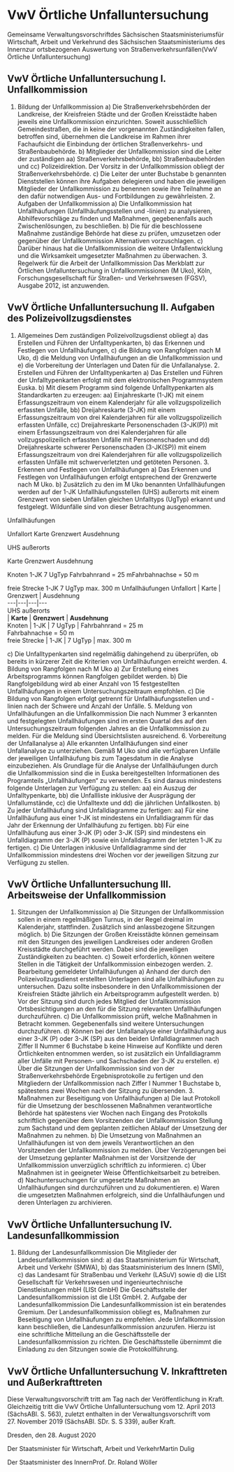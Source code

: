 # VwV Örtliche Unfalluntersuchung

Gemeinsame Verwaltungsvorschriftdes Sächsischen Staatsministeriumsfür Wirtschaft, Arbeit und Verkehrund des Sächsischen Staatsministeriums des Innernzur ortsbezogenen Auswertung von Straßenverkehrsunfällen(VwV Örtliche Unfalluntersuchung)

## VwV Örtliche Unfalluntersuchung I. Unfallkommission

1. Bildung der Unfallkommission a) Die Straßenverkehrsbehörden der Landkreise, der Kreisfreien Städte und der Großen Kreisstädte haben jeweils eine Unfallkommission einzurichten. Soweit ausschließlich Gemeindestraßen, die in keine der vorgenannten Zuständigkeiten fallen, betroffen sind, übernehmen die Landkreise im Rahmen ihrer Fachaufsicht die Einbindung der örtlichen Straßenverkehrs- und Straßenbaubehörde. b) Mitglieder der Unfallkommission sind die Leiter der zuständigen  aa) Straßenverkehrsbehörde,  bb) Straßenbaubehörden und  cc) Polizeidirektion.  Der Vorsitz in der Unfallkommission obliegt der Straßenverkehrsbehörde. c) Die Leiter der unter Buchstabe b genannten Dienststellen können ihre Aufgaben delegieren und haben die jeweiligen Mitglieder der Unfallkommission zu benennen sowie ihre Teilnahme an den dafür notwendigen Aus- und Fortbildungen zu gewährleisten. 2. Aufgaben der Unfallkommission a) Die Unfallkommission hat Unfallhäufungen (Unfallhäufungsstellen und -linien) zu analysieren, Abhilfevorschläge zu finden und Maßnahmen, gegebenenfalls auch Zwischenlösungen, zu beschließen. b) Die für die beschlossene Maßnahme zuständige Behörde hat diese zu prüfen, umzusetzen oder gegenüber der Unfallkommission Alternativen vorzuschlagen. c) Darüber hinaus hat die Unfallkommission die weitere Unfallentwicklung und die Wirksamkeit umgesetzter Maßnahmen zu überwachen. 3. Regelwerk für die Arbeit der Unfallkommission Das Merkblatt zur Örtlichen Unfalluntersuchung in Unfallkommissionen (M Uko), Köln, Forschungsgesellschaft für Straßen- und Verkehrswesen (FGSV), Ausgabe 2012, ist anzuwenden. 
## VwV Örtliche Unfalluntersuchung II. Aufgaben des Polizeivollzugsdienstes

1. Allgemeines Dem zuständigen Polizeivollzugsdienst obliegt a) das Erstellen und Führen der Unfalltypenkarten, b) das Erkennen und Festlegen von Unfallhäufungen, c) die Bildung von Rangfolgen nach M Uko, d) die Meldung von Unfallhäufungen an die Unfallkommission und e) die Vorbereitung der Unterlagen und Daten für die Unfallanalyse. 2. Erstellen und Führen der Unfalltypenkarten a) Das Erstellen und Führen der Unfalltypenkarten erfolgt mit dem elektronischen Programmsystem Euska. b) Mit diesem Programm sind folgende Unfalltypenkarten als Standardkarten zu erzeugen:  aa) Einjahreskarte (1-JK) mit einem Erfassungszeitraum von einem Kalenderjahr für alle vollzugspolizeilich erfassten Unfälle,  bb) Dreijahreskarte (3-JK) mit einem Erfassungszeitraum von drei Kalenderjahren für alle vollzugspolizeilich erfassten Unfälle,  cc) Dreijahreskarte Personenschaden (3-JK(P)) mit einem Erfassungszeitraum von drei Kalenderjahren für alle vollzugspolizeilich erfassten Unfälle mit Personenschaden und  dd) Dreijahreskarte schwerer Personenschaden (3-JK(SP)) mit einem Erfassungszeitraum von drei Kalenderjahren für alle vollzugspolizeilich erfassten Unfälle mit schwerverletzten und getöteten Personen. 3. Erkennen und Festlegen von Unfallhäufungen a) Das Erkennen und Festlegen von Unfallhäufungen erfolgt entsprechend der Grenzwerte nach M Uko. b) Zusätzlich zu den im M Uko benannten Unfallhäufungen werden auf der 1-JK Unfallhäufungsstellen (UHS) außerorts mit einem Grenzwert von sieben Unfällen gleichen Unfalltyps (UgTyp) erkannt und festgelegt. Wildunfälle sind von dieser Betrachtung ausgenommen.

Unfallhäufungen
        








Unfallort
Karte
Grenzwert
Ausdehnung




UHS außerorts



Karte
Grenzwert
Ausdehnung


Knoten
1-JK
7 UgTyp
Fahrbahnrand = 25 mFahrbahnachse = 50 m


freie Strecke
1-JK
7 UgTyp
max. 300 m Unfallhäufungen  Unfallort | Karte | Grenzwert | Ausdehnung  
---|---|---|---  
UHS außerorts  
| **Karte** | **Grenzwert** | **Ausdehnung**  
Knoten | 1-JK | 7 UgTyp | Fahrbahnrand = 25 m  
Fahrbahnachse = 50 m  
freie Strecke | 1-JK | 7 UgTyp | max. 300 m


c) Die Unfalltypenkarten sind regelmäßig dahingehend zu überprüfen, ob bereits in kürzerer Zeit die Kriterien von Unfallhäufungen erreicht werden. 4. Bildung von Rangfolgen nach M Uko a) Zur Erstellung eines Arbeitsprogramms können Rangfolgen gebildet werden. b) Die Rangfolgebildung wird ab einer Anzahl von 15 festgestellten Unfallhäufungen in einem Untersuchungszeitraum empfohlen. c) Die Bildung von Rangfolgen erfolgt getrennt für Unfallhäufungsstellen und -linien nach der Schwere und Anzahl der Unfälle. 5. Meldung von Unfallhäufungen an die Unfallkommission Die nach Nummer 3 erkannten und festgelegten Unfallhäufungen sind im ersten Quartal des auf den Untersuchungszeitraum folgenden Jahres an die Unfallkommission zu melden. Für die Meldung sind Übersichtslisten ausreichend. 6. Vorbereitung der Unfallanalyse a) Alle erkannten Unfallhäufungen sind einer Unfallanalyse zu unterziehen. Gemäß M Uko sind alle verfügbaren Unfälle der jeweiligen Unfallhäufung bis zum Tagesdatum in die Analyse einzubeziehen. Als Grundlage für die Analyse der Unfallhäufungen durch die Unfallkommission sind die in Euska bereitgestellten Informationen des Programteils „Unfallhäufungen“ zu verwenden. Es sind daraus mindestens folgende Unterlagen zur Verfügung zu stellen:  aa) ein Auszug der Unfalltypenkarte,  bb) die Unfallliste inklusive der Ausprägung der Unfallumstände,  cc) die Unfalltexte und  dd) die jährlichen Unfallkosten. b) Zu jeder Unfallhäufung sind Unfalldiagramme zu fertigen:  aa) Für eine Unfallhäufung aus einer 1-JK ist mindestens ein Unfalldiagramm für das Jahr der Erkennung der Unfallhäufung zu fertigen.  bb) Für eine Unfallhäufung aus einer 3-JK (P) oder 3-JK (SP) sind mindestens ein Unfalldiagramm der 3-JK (P) sowie ein Unfalldiagramm der letzten 1-JK zu fertigen. c) Die Unterlagen inklusive Unfalldiagramme sind der Unfallkommission mindestens drei Wochen vor der jeweiligen Sitzung zur Verfügung zu stellen. 
## VwV Örtliche Unfalluntersuchung III. Arbeitsweise der Unfallkommission

1. Sitzungen der Unfallkommission a) Die Sitzungen der Unfallkommission sollen in einem regelmäßigen Turnus, in der Regel dreimal im Kalenderjahr, stattfinden. Zusätzlich sind anlassbezogene Sitzungen möglich. b) Die Sitzungen der Großen Kreisstädte können gemeinsam mit den Sitzungen des jeweiligen Landkreises oder anderen Großen Kreisstädte durchgeführt werden. Dabei sind die jeweiligen Zuständigkeiten zu beachten. c) Soweit erforderlich, können weitere Stellen in die Tätigkeit der Unfallkommission einbezogen werden. 2. Bearbeitung gemeldeter Unfallhäufungen a) Anhand der durch den Polizeivollzugsdienst erstellten Unterlagen sind alle Unfallhäufungen zu untersuchen. Dazu sollte insbesondere in den Unfallkommissionen der Kreisfreien Städte jährlich ein Arbeitsprogramm aufgestellt werden. b) Vor der Sitzung sind durch jedes Mitglied der Unfallkommission Ortsbesichtigungen an den für die Sitzung relevanten Unfallhäufungen durchzuführen. c) Die Unfallkommission prüft, welche Maßnahmen in Betracht kommen. Gegebenenfalls sind weitere Untersuchungen durchzuführen. d) Können bei der Unfallanalyse einer Unfallhäufung aus einer 3-JK (P) oder 3-JK (SP) aus den beiden Unfalldiagrammen nach Ziffer II Nummer 6 Buchstabe b keine Hinweise auf Konflikte und deren Örtlichkeiten entnommen werden, so ist zusätzlich ein Unfalldiagramm aller Unfälle mit Personen- und Sachschaden der 3-JK zu erstellen. e) Über die Sitzungen der Unfallkommission sind von der Straßenverkehrsbehörde Ergebnisprotokolle zu fertigen und den Mitgliedern der Unfallkommission nach Ziffer I Nummer 1 Buchstabe b, spätestens zwei Wochen nach der Sitzung zu übersenden. 3. Maßnahmen zur Beseitigung von Unfallhäufungen a) Die laut Protokoll für die Umsetzung der beschlossenen Maßnahmen verantwortliche Behörde hat spätestens vier Wochen nach Eingang des Protokolls schriftlich gegenüber dem Vorsitzenden der Unfallkommission Stellung zum Sachstand und dem geplanten zeitlichen Ablauf der Umsetzung der Maßnahmen zu nehmen. b) Die Umsetzung von Maßnahmen an Unfallhäufungen ist von dem jeweils Verantwortlichen an den Vorsitzenden der Unfallkommission zu melden. Über Verzögerungen bei der Umsetzung geplanter Maßnahmen ist der Vorsitzende der Unfallkommission unverzüglich schriftlich zu informieren. c) Über Maßnahmen ist in geeigneter Weise Öffentlichkeitsarbeit zu betreiben. d) Nachuntersuchungen für umgesetzte Maßnahmen an Unfallhäufungen sind durchzuführen und zu dokumentieren. e) Waren die umgesetzten Maßnahmen erfolgreich, sind die Unfallhäufungen und deren Unterlagen zu archivieren. 
## VwV Örtliche Unfalluntersuchung IV. Landesunfallkommission

1. Bildung der Landesunfallkommission Die Mitglieder der Landesunfallkommission sind: a) das Staatsministerium für Wirtschaft, Arbeit und Verkehr (SMWA), b) das Staatsministerium des Innern (SMI), c) das Landesamt für Straßenbau und Verkehr (­LASuV) sowie d) die LISt Gesellschaft für Verkehrswesen und ingenieurtechnische Dienstleistungen mbH (LISt GmbH) Die Geschäftsstelle der Landesunfallkommission ist die LISt GmbH. 2. Aufgabe der Landesunfallkommission Die Landesunfallkommission ist ein beratendes Gremium. Der Landesunfallkommission obliegt es, Maßnahmen zur Beseitigung von Unfallhäufungen zu empfehlen. Jede Unfallkommission kann beschließen, die Landesunfallkommission anzurufen. Hierzu ist eine schriftliche Mitteilung an die Geschäftsstelle der Landesunfallkommission zu richten. Die Geschäftsstelle übernimmt die Einladung zu den Sitzungen sowie die Protokollführung. 
## VwV Örtliche Unfalluntersuchung V. Inkrafttreten und Außerkrafttreten

Diese Verwaltungsvorschrift tritt am Tag nach der Veröffentlichung in Kraft. Gleichzeitig tritt die VwV Örtliche Unfalluntersuchung vom 12. April 2013 (SächsABl. S. 563), zuletzt enthalten in der Verwaltungsvorschrift vom 27. November 2019 (SächsABl. SDr. S. S 339), außer Kraft.

Dresden, den 28. August 2020

Der Staatsminister für Wirtschaft, Arbeit und VerkehrMartin Dulig

Der Staatsminister des InnernProf. Dr. Roland Wöller

